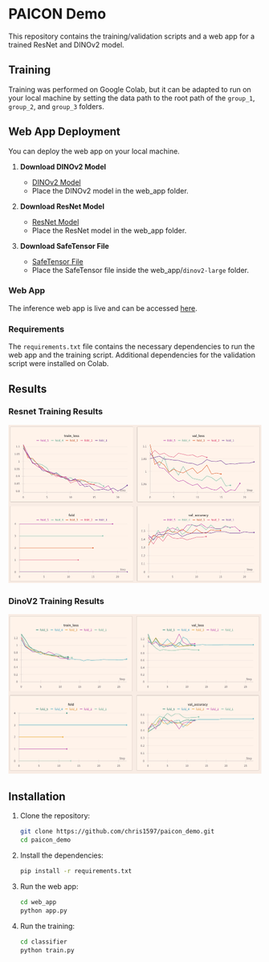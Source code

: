# PAICON Demo

This repository contains the training/validation scripts and a web app for a trained ResNet and DINOv2 model.

## Training

Training was performed on Google Colab, but it can be adapted to run on your local machine by setting the data path to the root path of the `group_1`, `group_2`, and `group_3` folders.

## Web App Deployment

You can deploy the web app on your local machine.

1. **Download DINOv2 Model**
   - [DINOv2 Model](https://drive.google.com/file/d/17yb6Drdt_RKQgmTrA9aAf3EQox2lpiqS/view?usp=drive_link)
   - Place the DINOv2 model in the web_app folder.

2. **Download ResNet Model**
   - [ResNet Model](https://drive.google.com/file/d/1-0l1mjj3UGm1FGW0hcE7ibcfES87aXYk/view?usp=drive_link)
   - Place the ResNet model in the web_app folder.

3. **Download SafeTensor File**
   - [SafeTensor File](https://drive.google.com/file/d/1HRTnHojH_prAdfWv6XdjuMhiF-0IpbRk/view?usp=drive_link)
   - Place the SafeTensor file inside the web_app/`dinov2-large` folder.

### Web App

The inference web app is live and can be accessed [here](https://l84csss.94.130.73.96.sslip.io/).

### Requirements

The `requirements.txt` file contains the necessary dependencies to run the web app and the training script. Additional dependencies for the validation script were installed on Colab.

## Results

### Resnet Training Results

![Resnet Training Results](assets/resnet_res.png)

### DinoV2 Training Results

![Dino Training Results](assets/dinov2_res.png)

## Installation

1. Clone the repository:
    ```sh
    git clone https://github.com/chris1597/paicon_demo.git
    cd paicon_demo
    ```

2. Install the dependencies:
    ```sh
    pip install -r requirements.txt
    ```

3. Run the web app:
    ```sh
    cd web_app
    python app.py
    ```

3. Run the training:
    ```sh
    cd classifier
    python train.py
    ```
